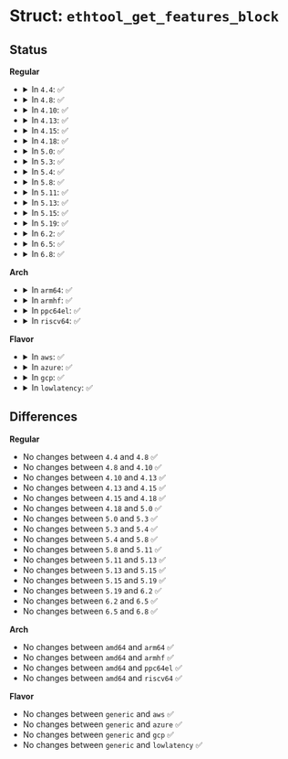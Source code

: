 # Struct: <code>ethtool_get_features_block</code>

## Status
<b>Regular</b>
<ul>
<li>
<details>
<summary>In <code>4.4</code>: ✅</summary>

```c
struct ethtool_get_features_block {
    __u32 available;
    __u32 requested;
    __u32 active;
    __u32 never_changed;
};
```
</details>
</li>
<li>
<details>
<summary>In <code>4.8</code>: ✅</summary>

```c
struct ethtool_get_features_block {
    __u32 available;
    __u32 requested;
    __u32 active;
    __u32 never_changed;
};
```
</details>
</li>
<li>
<details>
<summary>In <code>4.10</code>: ✅</summary>

```c
struct ethtool_get_features_block {
    __u32 available;
    __u32 requested;
    __u32 active;
    __u32 never_changed;
};
```
</details>
</li>
<li>
<details>
<summary>In <code>4.13</code>: ✅</summary>

```c
struct ethtool_get_features_block {
    __u32 available;
    __u32 requested;
    __u32 active;
    __u32 never_changed;
};
```
</details>
</li>
<li>
<details>
<summary>In <code>4.15</code>: ✅</summary>

```c
struct ethtool_get_features_block {
    __u32 available;
    __u32 requested;
    __u32 active;
    __u32 never_changed;
};
```
</details>
</li>
<li>
<details>
<summary>In <code>4.18</code>: ✅</summary>

```c
struct ethtool_get_features_block {
    __u32 available;
    __u32 requested;
    __u32 active;
    __u32 never_changed;
};
```
</details>
</li>
<li>
<details>
<summary>In <code>5.0</code>: ✅</summary>

```c
struct ethtool_get_features_block {
    __u32 available;
    __u32 requested;
    __u32 active;
    __u32 never_changed;
};
```
</details>
</li>
<li>
<details>
<summary>In <code>5.3</code>: ✅</summary>

```c
struct ethtool_get_features_block {
    __u32 available;
    __u32 requested;
    __u32 active;
    __u32 never_changed;
};
```
</details>
</li>
<li>
<details>
<summary>In <code>5.4</code>: ✅</summary>

```c
struct ethtool_get_features_block {
    __u32 available;
    __u32 requested;
    __u32 active;
    __u32 never_changed;
};
```
</details>
</li>
<li>
<details>
<summary>In <code>5.8</code>: ✅</summary>

```c
struct ethtool_get_features_block {
    __u32 available;
    __u32 requested;
    __u32 active;
    __u32 never_changed;
};
```
</details>
</li>
<li>
<details>
<summary>In <code>5.11</code>: ✅</summary>

```c
struct ethtool_get_features_block {
    __u32 available;
    __u32 requested;
    __u32 active;
    __u32 never_changed;
};
```
</details>
</li>
<li>
<details>
<summary>In <code>5.13</code>: ✅</summary>

```c
struct ethtool_get_features_block {
    __u32 available;
    __u32 requested;
    __u32 active;
    __u32 never_changed;
};
```
</details>
</li>
<li>
<details>
<summary>In <code>5.15</code>: ✅</summary>

```c
struct ethtool_get_features_block {
    __u32 available;
    __u32 requested;
    __u32 active;
    __u32 never_changed;
};
```
</details>
</li>
<li>
<details>
<summary>In <code>5.19</code>: ✅</summary>

```c
struct ethtool_get_features_block {
    __u32 available;
    __u32 requested;
    __u32 active;
    __u32 never_changed;
};
```
</details>
</li>
<li>
<details>
<summary>In <code>6.2</code>: ✅</summary>

```c
struct ethtool_get_features_block {
    __u32 available;
    __u32 requested;
    __u32 active;
    __u32 never_changed;
};
```
</details>
</li>
<li>
<details>
<summary>In <code>6.5</code>: ✅</summary>

```c
struct ethtool_get_features_block {
    __u32 available;
    __u32 requested;
    __u32 active;
    __u32 never_changed;
};
```
</details>
</li>
<li>
<details>
<summary>In <code>6.8</code>: ✅</summary>

```c
struct ethtool_get_features_block {
    __u32 available;
    __u32 requested;
    __u32 active;
    __u32 never_changed;
};
```
</details>
</li>
</ul>
<b>Arch</b>
<ul>
<li>
<details>
<summary>In <code>arm64</code>: ✅</summary>

```c
struct ethtool_get_features_block {
    __u32 available;
    __u32 requested;
    __u32 active;
    __u32 never_changed;
};
```
</details>
</li>
<li>
<details>
<summary>In <code>armhf</code>: ✅</summary>

```c
struct ethtool_get_features_block {
    __u32 available;
    __u32 requested;
    __u32 active;
    __u32 never_changed;
};
```
</details>
</li>
<li>
<details>
<summary>In <code>ppc64el</code>: ✅</summary>

```c
struct ethtool_get_features_block {
    __u32 available;
    __u32 requested;
    __u32 active;
    __u32 never_changed;
};
```
</details>
</li>
<li>
<details>
<summary>In <code>riscv64</code>: ✅</summary>

```c
struct ethtool_get_features_block {
    __u32 available;
    __u32 requested;
    __u32 active;
    __u32 never_changed;
};
```
</details>
</li>
</ul>
<b>Flavor</b>
<ul>
<li>
<details>
<summary>In <code>aws</code>: ✅</summary>

```c
struct ethtool_get_features_block {
    __u32 available;
    __u32 requested;
    __u32 active;
    __u32 never_changed;
};
```
</details>
</li>
<li>
<details>
<summary>In <code>azure</code>: ✅</summary>

```c
struct ethtool_get_features_block {
    __u32 available;
    __u32 requested;
    __u32 active;
    __u32 never_changed;
};
```
</details>
</li>
<li>
<details>
<summary>In <code>gcp</code>: ✅</summary>

```c
struct ethtool_get_features_block {
    __u32 available;
    __u32 requested;
    __u32 active;
    __u32 never_changed;
};
```
</details>
</li>
<li>
<details>
<summary>In <code>lowlatency</code>: ✅</summary>

```c
struct ethtool_get_features_block {
    __u32 available;
    __u32 requested;
    __u32 active;
    __u32 never_changed;
};
```
</details>
</li>
</ul>

## Differences
<b>Regular</b>
<ul>
<li>
No changes between <code>4.4</code> and <code>4.8</code> ✅
</li>
<li>
No changes between <code>4.8</code> and <code>4.10</code> ✅
</li>
<li>
No changes between <code>4.10</code> and <code>4.13</code> ✅
</li>
<li>
No changes between <code>4.13</code> and <code>4.15</code> ✅
</li>
<li>
No changes between <code>4.15</code> and <code>4.18</code> ✅
</li>
<li>
No changes between <code>4.18</code> and <code>5.0</code> ✅
</li>
<li>
No changes between <code>5.0</code> and <code>5.3</code> ✅
</li>
<li>
No changes between <code>5.3</code> and <code>5.4</code> ✅
</li>
<li>
No changes between <code>5.4</code> and <code>5.8</code> ✅
</li>
<li>
No changes between <code>5.8</code> and <code>5.11</code> ✅
</li>
<li>
No changes between <code>5.11</code> and <code>5.13</code> ✅
</li>
<li>
No changes between <code>5.13</code> and <code>5.15</code> ✅
</li>
<li>
No changes between <code>5.15</code> and <code>5.19</code> ✅
</li>
<li>
No changes between <code>5.19</code> and <code>6.2</code> ✅
</li>
<li>
No changes between <code>6.2</code> and <code>6.5</code> ✅
</li>
<li>
No changes between <code>6.5</code> and <code>6.8</code> ✅
</li>
</ul>
<b>Arch</b>
<ul>
<li>
No changes between <code>amd64</code> and <code>arm64</code> ✅
</li>
<li>
No changes between <code>amd64</code> and <code>armhf</code> ✅
</li>
<li>
No changes between <code>amd64</code> and <code>ppc64el</code> ✅
</li>
<li>
No changes between <code>amd64</code> and <code>riscv64</code> ✅
</li>
</ul>
<b>Flavor</b>
<ul>
<li>
No changes between <code>generic</code> and <code>aws</code> ✅
</li>
<li>
No changes between <code>generic</code> and <code>azure</code> ✅
</li>
<li>
No changes between <code>generic</code> and <code>gcp</code> ✅
</li>
<li>
No changes between <code>generic</code> and <code>lowlatency</code> ✅
</li>
</ul>
